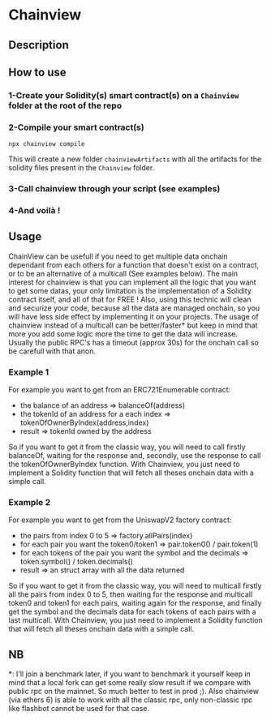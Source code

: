 # Chainview

## Description

## How to use

### 1-Create your Solidity(s) smart contract(s) on a `Chainview` folder at the root of the repo

### 2-Compile your smart contract(s)

```
npx chainview compile
```

This will create a new folder `chainviewArtifacts` with all the artifacts for the solidity files present in the `Chainview` folder.

### 3-Call chainview through your script (see examples)

### 4-And voilà !

## Usage

ChainView can be usefull if you need to get multiple data onchain dependant from each others for a function that doesn't exist on a contract, or to be an alternative of a multicall (See examples below). The main interest for chainview is that you can implement all the logic that you want to get some datas, your only limitation is the implementation of a Solidity contract itself, and all of that for FREE !
Also, using this technic will clean and securize your code, because all the data are managed onchain, so you will have less side effect by implementing it on your projects.
The usage of chainview instead of a multicall can be better/faster\* but keep in mind that more you add some logic more the time to get the data will increase.
Usually the public RPC's has a timeout (approx 30s) for the onchain call so be carefull with that anon.

### Example 1

For example you want to get from an ERC721Enumerable contract:

- the balance of an address => balanceOf(address)
- the tokenId of an address for a each index => tokenOfOwnerByIndex(address,index)
- result => tokenId owned by the address

So if you want to get it from the classic way, you will need to call firstly balanceOf, waiting for the response and, secondly, use the response to call the tokenOfOwnerByIndex function.
With Chainview, you just need to implement a Solidity function that will fetch all theses onchain data with a simple call.

### Example 2

For example you want to get from the UniswapV2 factory contract:

- the pairs from index 0 to 5 => factory.allPairs(index)
- for each pair you want the token0/token1 => pair.token0() / pair.token(1)
- for each tokens of the pair you want the symbol and the decimals => token.symbol() / token.decimals()
- result => an struct array with all the data returned

So if you want to get it from the classic way, you will need to multicall firstly all the pairs from index 0 to 5, then waiting for the response and multicall token0 and token1 for each pairs, waiting again for the response, and finally get the symbol and the decimals data for each tokens of each pairs with a last multicall.
With Chainview, you just need to implement a Solidity function that will fetch all theses onchain data with a simple call.

## NB

\*: I'll join a benchmark later, if you want to benchmark it yourself keep in mind that a local fork can get some really slow result if we compare with public rpc on the mainnet. So much better to test in prod ;). Also chainview (via ethers 6) is able to work with all the classic rpc, only non-classic rpc like flashbot cannot be used for that case.
